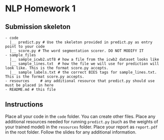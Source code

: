 # NLP Homework 1

## Submission skeleton
```
- code
  |__ predict.py # Use the skeleton provided in predict.py as entry point to your code
  |__ score.py # The word segmentation scorer. DO NOT MODIFY IT
- sample_files
  |__ sample_icwb2.utf8 # how a file from the icwb2 dataset looks like
  |__ sample_lines.txt  # how the file we will use for prediction will look like. This is the format score.py accepts.
  |__ sample_labels.txt # the correct BIES tags for sample_lines.txt. This is the format score.py accepts.
- resources 	# any additional resource that predict.py should use must be placed in here
- README.md # this file
```

## Instructions
Place all your code in the `code` folder. You can create other files.
Place any additional resources needed for running `predict.py` (such as the weights of your trained model) in the `resources` folder.
Place your report as `report.pdf` in the root folder.
Follow the slides for any additional information.
